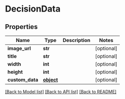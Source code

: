 # DecisionData

## Properties
Name | Type | Description | Notes
------------ | ------------- | ------------- | -------------
**image_url** | **str** |  | [optional] 
**title** | **str** |  | [optional] 
**width** | **int** |  | [optional] 
**height** | **int** |  | [optional] 
**custom_data** | [**object**](.md) |  | [optional] 

[[Back to Model list]](../README.md#documentation-for-models) [[Back to API list]](../README.md#documentation-for-api-endpoints) [[Back to README]](../README.md)


